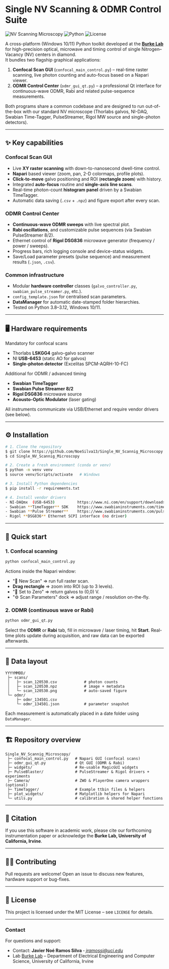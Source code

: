 # Single NV Scanning & ODMR Control Suite

![NV Scanning Microscopy](https://img.shields.io/badge/Microscopy-NV%20Centers-brightgreen)
![Python](https://img.shields.io/badge/python-3.8%2B-blue.svg)
![License](https://img.shields.io/badge/license-MIT-blue.svg)

A cross-platform (Windows 10/11) Python toolkit developed at the **[Burke Lab](https://www.burkelab.com/)** for high-precision optical, microwave and timing control of single Nitrogen–Vacancy (NV) centers in diamond.  
It bundles two flagship graphical applications:

1. **Confocal Scan GUI** (`confocal_main_control.py`) – real-time raster scanning, live photon counting and auto-focus based on a Napari viewer.
2. **ODMR Control Center** (`odmr_gui_qt.py`) – a professional Qt interface for continuous-wave ODMR, Rabi and related pulse-sequence measurements.

Both programs share a common codebase and are designed to run out-of-the-box with our standard NV microscope (Thorlabs galvos, NI-DAQ, Swabian Time-Tagger, PulseStreamer, Rigol MW source and single-photon detectors).

---
## ✨ Key capabilities

### Confocal Scan GUI
- Live **XY raster scanning** with down-to-nanosecond dwell-time control.
- **Napari** based viewer (zoom, pan, 2-D colormaps, profile plots).
- **Click-to-move** galvo positioning and ROI (**rectangle zoom**) with history.
- Integrated **auto-focus** routine and **single-axis line scans**.
- Real-time photon-count **histogram panel** driven by a Swabian TimeTagger.
- Automatic data saving (`.csv` + `.npz`) and figure export after every scan.

### ODMR Control Center
- **Continuous-wave ODMR sweeps** with live spectral plot.
- **Rabi oscillations**, and customizable pulse sequences (via Swabian PulseStreamer 8/2).
- Ethernet control of **Rigol DSG836** microwave generator (frequency / power / sweeps).
- Progress bars, rich logging console and device-status widgets.
- Save/Load parameter presets (pulse sequence) and measurement results (`.json`, `.csv`).

### Common infrastructure
- Modular **hardware controller** classes (`galvo_controller.py`, `swabian_pulse_streamer.py`, etc.).
- `config_template.json` for centralised scan parameters.
- **DataManager** for automatic date-stamped folder hierarchies.
- Tested on Python 3.8–3.12, Windows 10/11.

---
## 🖥️ Hardware requirements

Mandatory for confocal scans
- Thorlabs **LSKGG4** galvo-galvo scanner
- NI **USB-6453** (static AO for galvos)
- **Single-photon detector** (Excelitas SPCM-AQRH-10-FC)

Additional for ODMR / advanced timing
- **Swabian TimeTagger** 
- **Swabian Pulse Streamer 8/2**
- **Rigol DSG836** microwave source
- **Acousto-Optic Modulator** (laser gating)

All instruments communicate via USB/Ethernet and require vendor drivers (see below).

---
## ⚙️ Installation
```bash
# 1. Clone the repository
$ git clone https://github.com/NoeSilva13/Single_NV_Scannig_Microscopy.git
$ cd Single_NV_Scannig_Microscopy

# 2. Create a fresh environment (conda or venv)
$ python -m venv venv
$ source venv/Scripts/activate   # Windows

# 3. Install Python dependencies
$ pip install -r requirements.txt

# 4. Install vendor drivers
- NI-DAQmx  (USB-6453)          https://www.ni.com/en/support/downloads/drivers/download.ni-daqmx.html
- Swabian **TimeTagger** SDK    https://www.swabianinstruments.com/time-tagger/downloads/
- Swabian **Pulse Streamer**    https://www.swabianinstruments.com/pulse-streamer/downloads/
- Rigol **DSG836** Ethernet SCPI interface (no driver)  
```

---
## 🚀 Quick start

### 1. Confocal scanning
```bash
python confocal_main_control.py
```
Actions inside the Napari window:
- "🔄 New Scan" ⇒ run full raster scan.
- **Drag rectangle** ⇒ zoom into ROI (up to 3 levels).
- "🎯 Set to Zero" ⇒ return galvos to (0,0) V.
- "⚙️ Scan Parameters" dock ⇒ adjust range / resolution on-the-fly.

### 2. ODMR (continuous wave or Rabi)
```bash
python odmr_gui_qt.py
```
Select the **ODMR** or **Rabi** tab, fill in microwave / laser timing, hit **Start**.  Real-time plots update during acquisition, and raw data can be exported afterwards.

---
## 📂 Data layout
```
YYYYMMDD/
 ├─ scans/
 │   ├─ scan_120530.csv            # photon counts
 │   ├─ scan_120530.npz            # image + metadata
 │   └─ scan_120530.png            # auto-saved figure
 └─ odmr/
     ├─ odmr_134501.csv
     └─ odmr_134501.json           # parameter snapshot
```
Each measurement is automatically placed in a date folder using `DataManager`.

---
## 🏗️ Repository overview
```
Single_NV_Scannig_Microscopy/
 ├─ confocal_main_control.py   # Napari GUI (confocal scans)
 ├─ odmr_gui_qt.py             # Qt GUI (ODMR & Rabi)
 ├─ widgets/                   # Re-usable MagicGUI widgets
 ├─ PulseBlaster/              # PulseStreamer & Rigol drivers + experiments
 ├─ Camera/                    # ZWO & PlayerOne camera wrappers (optional)
 ├─ TimeTagger/                # Example ttbin files & helpers
 ├─ plot_widgets/              # Matplotlib helpers for Napari
 └─ utils.py                   # calibration & shared helper functions
```

---
## 📑 Citation
If you use this software in academic work, please cite our forthcoming instrumentation paper or acknowledge the **Burke Lab, University of California, Irvine**.

---
## 🧑‍💻 Contributing
Pull requests are welcome!  Open an issue to discuss new features, hardware support or bug-fixes.

---
## 📄 License
This project is licensed under the MIT License – see `LICENSE` for details.

---
### Contact
For questions and support:
- Contact: **Javier Noé Ramos Silva** ‑ *jramossi@uci.edu*  
- Lab [Burke Lab](https://www.burkelab.com/) – Department of Electrical Engineering and Computer Science, University of California, Irvine
